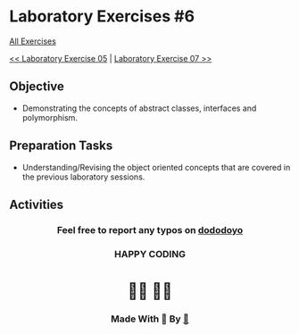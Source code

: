 # Laboratory Exercises #6

[All Exercises](../README.md)

[<< Laboratory Exercise 05](../Lab_05/readMeLab05.md) | [Laboratory Exercise 07 >>](../Lab_07/readMeLab07.md)

## Objective

- Demonstrating the concepts of abstract classes, interfaces and polymorphism.
## Preparation Tasks
- Understanding/Revising the object oriented concepts that are covered in the previous laboratory sessions.

## Activities


<center>

### Feel free to report any typos on [dododoyo](https://github.com/dododoyo)

### HAPPY CODING  
# 🧑‍💻 👨‍💻

### Made With 🖤 By  [🐬](https://github.com/dododoyo)

</center>
